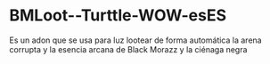 # BMLoot--Turttle-WOW-esES
Es un adon que se usa para luz lootear de forma automática la arena corrupta y la esencia arcana de Black Morazz y la ciénaga negra
